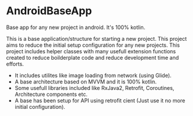 # AndroidBaseApp
Base app for any new project in android. It's 100% kotlin.

This is a base application/structure for starting a new project. This project aims to reduce the initial setup configuration for any new projects.
This project includes helper classes with many usefull extension functions created to reduce boilderplate code and reduce development time and efforts.

* It includes utilites like image loading from network (using Glide).
* A base architecture based on MVVM and it is 100% kotlin.
* Some usefull libraries included like RxJava2, Retrofit, Coroutines, Architecture components etc.
* A base has been setup for API using retrofit cient (Just use it no more initial configuration).
